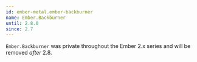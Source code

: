 ```yaml
---
id: ember-metal.ember-backburner
name: Ember.Backburner
until: 2.8.0
since: 2.7
---
```


`Ember.Backburner` was private throughout the Ember 2.x series and will be
removed _after_ 2.8.
